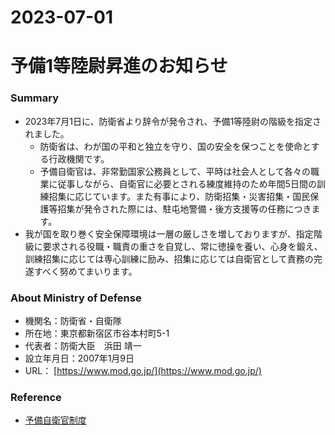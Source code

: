 2023-07-01
===
# 予備1等陸尉昇進のお知らせ
### Summary
* 2023年7月1日に、防衛省より辞令が発令され、予備1等陸尉の階級を指定されました。
  * 防衛省は、わが国の平和と独立を守り、国の安全を保つことを使命とする行政機関です。
  * 予備自衛官は、非常勤国家公務員として、平時は社会人として各々の職業に従事しながら、自衛官に必要とされる練度維持のため年間5日間の訓練招集に応じています。また有事により、防衛招集・災害招集・国民保護等招集が発令された際には、駐屯地警備・後方支援等の任務につきます。
* 我が国を取り巻く安全保障環境は一層の厳しさを増しておりますが、指定階級に要求される役職・職責の重さを自覚し、常に徳操を養い、心身を鍛え、訓練招集に応じては専心訓練に励み、招集に応じては自衛官として責務の完遂すべく努めてまいります。

### About Ministry of Defense
* 機関名：防衛省・自衛隊
* 所在地：東京都新宿区市谷本村町5-1
* 代表者：防衛大臣　浜田 靖一
* 設立年月日：2007年1月9日
* URL： [https://www.mod.go.jp/](https://www.mod.go.jp/)

### Reference
* [予備自衛官制度](https://www.mod.go.jp/gsdf/reserve/yobiji/)

